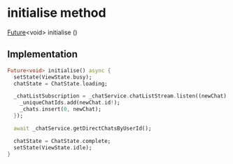 


# initialise method








[Future](https://api.flutter.dev/flutter/dart-async/Future-class.html)&lt;void> initialise
()








## Implementation

```dart
Future<void> initialise() async {
  setState(ViewState.busy);
  chatState = ChatState.loading;

  _chatListSubscription = _chatService.chatListStream.listen((newChat) {
    _uniqueChatIds.add(newChat.id!);
    _chats.insert(0, newChat);
  });

  await _chatService.getDirectChatsByUserId();

  chatState = ChatState.complete;
  setState(ViewState.idle);
}
```







